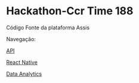 # Hackathon-Ccr Time 188


Código Fonte da plataforma Assis

Navegação:

[API](/hackaccr-api)

[React Native](/hackaton-ccr-react-native)

[Data Analytics](/hackathon_ccr_data_analytics)
